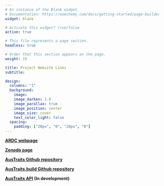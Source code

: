```yaml
---
# An instance of the Blank widget.
# Documentation: https://wowchemy.com/docs/getting-started/page-builder/
widget: blank

# Activate this widget? true/false
active: true

# This file represents a page section.
headless: true

# Order that this section appears on the page.
weight: 15

title: Project Website Links
subtitle:

design:
  columns: "1"
  background:
    image:
    image_darken: 1.0
    image_parallax: true
    image_position: center
    image_size: cover
    text_color_light: false
  spacing:
    padding: ["20px", "0", "20px", "0"]
---
```


**[ARDC webpage](https://ardc.edu.au/project/austraits/)**

**[Zenodo page](http://doi.org/10.5281/zenodo.5112001.)**

**[AusTraits Github repository](https://github.com/traitecoevo/austraits)**

**[AusTraits.build Github repository](https://github.com/traitecoevo/austraits.build)**

**[AusTraits API]() (In development)**
